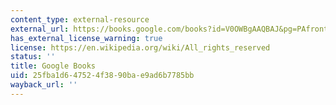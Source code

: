 ```yaml
---
content_type: external-resource
external_url: https://books.google.com/books?id=V0OWBgAAQBAJ&pg=PAfrontcover#v=onepage&q&f=false
has_external_license_warning: true
license: https://en.wikipedia.org/wiki/All_rights_reserved
status: ''
title: Google Books
uid: 25fba1d6-4752-4f38-90ba-e9ad6b7785bb
wayback_url: ''
---
```


